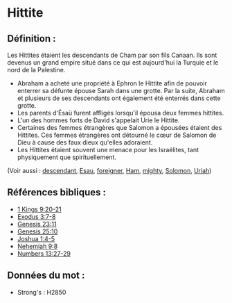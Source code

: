 # Hittite

## Définition :

Les Hittites étaient les descendants de Cham par son fils Canaan. Ils sont devenus un grand empire situé dans ce qui est aujourd'hui la Turquie et le nord de la Palestine.

* Abraham a acheté une propriété à Ephron le Hittite afin de pouvoir enterrer sa défunte épouse Sarah dans une grotte. Par la suite, Abraham et plusieurs de ses descendants ont également été enterrés dans cette grotte.
* Les parents d'Ésaü furent affligés lorsqu'il épousa deux femmes hittites.
* L'un des hommes forts de David s'appelait Urie le Hittite.
* Certaines des femmes étrangères que Salomon a épousées étaient des Hittites. Ces femmes étrangères ont détourné le cœur de Salomon de Dieu à cause des faux dieux qu'elles adoraient.
* Les Hittites étaient souvent une menace pour les Israélites, tant physiquement que spirituellement.

(Voir aussi : [descendant](../other/descendant.md), [Esau](../names/esau.md), [foreigner](../other/foreigner.md), [Ham](../names/ham.md), [mighty](../other/mighty.md), [Solomon](../names/solomon.md), [Uriah](../names/uriah.md))

## Références bibliques :

* [1 Kings 9:20-21](rc://en/tn/help/1ki/09/20)
* [Exodus 3:7-8](rc://en/tn/help/exo/03/07)
* [Genesis 23:11](rc://en/tn/help/gen/23/11)
* [Genesis 25:10](rc://en/tn/help/gen/25/10)
* [Joshua 1:4-5](rc://en/tn/help/jos/01/04)
* [Nehemiah 9:8](rc://en/tn/help/neh/09/08)
* [Numbers 13:27-29](rc://en/tn/help/num/13/27)

## Données du mot :

* Strong's : H2850
